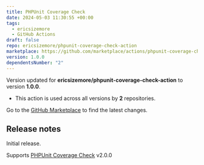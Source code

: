 ```yaml
---
title: PHPUnit Coverage Check
date: 2024-05-03 11:30:55 +00:00
tags:
  - ericsizemore
  - GitHub Actions
draft: false
repo: ericsizemore/phpunit-coverage-check-action
marketplace: https://github.com/marketplace/actions/phpunit-coverage-check
version: 1.0.0
dependentsNumber: "2"
---
```



Version updated for **ericsizemore/phpunit-coverage-check-action** to version **1.0.0**.
- This action is used across all versions by **2** repositories.

Go to the [GitHub Marketplace](https://github.com/marketplace/actions/phpunit-coverage-check) to find the latest changes.

## Release notes

Initial release.

Supports [PHPUnit Coverage Check](https://github.com/ericsizemore/phpunit-coverage-check) v2.0.0
